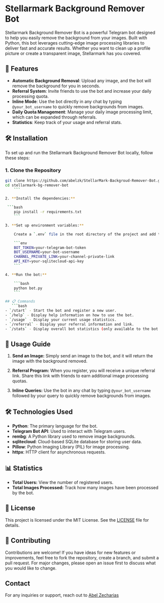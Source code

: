 # Stellarmark Background Remover Bot

Stellarmark Background Remover Bot is a powerful Telegram bot designed to help you easily remove the background from your images. Built with Python, this bot leverages cutting-edge image processing libraries to deliver fast and accurate results. Whether you want to clean up a profile picture or create a transparent image, Stellarmark has you covered.

## 🚀 Features

- **Automatic Background Removal**: Upload any image, and the bot will remove the background for you in seconds.
- **Referral System**: Invite friends to use the bot and increase your daily processing quota.
- **Inline Mode**: Use the bot directly in any chat by typing `@your_bot_username` to quickly remove backgrounds from images.
- **Daily Quota Management**: Manage your daily image processing limit, which can be expanded through referrals.
- **Statistics**: Keep track of your usage and referral stats.

## 🛠 Installation

To set up and run the Stellarmark Background Remover Bot locally, follow these steps:

### 1. Clone the Repository

```bash
git clone https://github.com/abelzk/StellarMark-Backgroud-Remover-Bot.git
cd stellarmark-bg-remover-bot
    ```

2. **Install the dependencies:**

 ```bash
    pip install -r requirements.txt
    ```

3. **Set up environment variables:**

    Create a `.env` file in the root directory of the project and add the following environment variables:

    ```env
    BOT_TOKEN=your-telegram-bot-token
    BOT_USERNAME=your-bot-username
    CHANNEL_PRIVATE_LINK=your-channel-private-link
    API_KEY=your-sqlitecloud-api-key
    ```

4. **Run the bot:**

    ```bash
    python bot.py
    ```

## 📋 Commands
   ```bash
- `/start` - Start the bot and register a new user.
- `/help` - Display help information on how to use the bot.
- `/usage` - Display your current usage statistics.
- `/referral` - Display your referral information and link.
- `/stats` - Display overall bot statistics (only available to the bot admin).
   ```

## 📌 Usage Guide

1. **Send an Image:** Simply send an image to the bot, and it will return the image with the background removed.

2. **Referral Program:** When you register, you will receive a unique referral link. Share this link with friends to earn additional image processing quotas.

3. **Inline Queries:** Use the bot in any chat by typing `@your_bot_username` followed by your query to quickly remove backgrounds from images.

## 🛠 Technologies Used

- **Python**: The primary language for the bot.
- **Telegram Bot API**: Used to interact with Telegram users.
- **rembg**: A Python library used to remove image backgrounds.
- **sqlitecloud**: Cloud-based SQLite database for storing user data.
- **Pillow**: Python Imaging Library (PIL) for image processing.
- **httpx**: HTTP client for asynchronous requests.

## 📊 Statistics

- **Total Users:** View the number of registered users.
- **Total Images Processed:** Track how many images have been processed by the bot.

## 📝 License

This project is licensed under the MIT License. See the [LICENSE](LICENSE) file for details.

## 🤝 Contributing

Contributions are welcome! If you have ideas for new features or improvements, feel free to fork the repository, create a branch, and submit a pull request. For major changes, please open an issue first to discuss what you would like to change.

## Contact

For any inquiries or support, reach out to [Abel Zecharias](mailto:abelzeki24@gmail.com)
